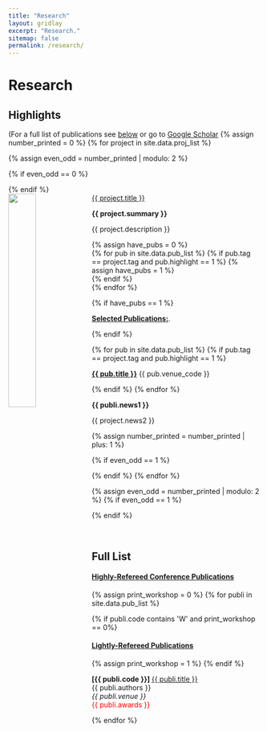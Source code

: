```yaml
---
title: "Research"
layout: gridlay
excerpt: "Research."
sitemap: false
permalink: /research/
---
```



# Research

## Highlights

(For a full list of publications see [below](#full-list) or go to [Google Scholar](https://scholar.google.com/citations?user=uZvvcgUAAAAJ&hl=en)
{% assign number_printed = 0 %}
{% for project in site.data.proj_list %}

{% assign even_odd = number_printed | modulo: 2 %}

{% if even_odd == 0 %}
<div class="row">
{% endif %}

<div class="col-sm-6 clearfix">
 <div class="well">
  <pubtit style="text-decoration: underline;">{{ project.title }}</pubtit>
  <img src="{{ site.url }}{{ site.baseurl }}/images/proj_pics/{{ project.image }}" class="img-responsive" width="33%" style="float: left" />
  <p><strong>{{ project.summary }}</strong></p>
  <p>{{ project.description }}</p>
  <!-- <p><em>{{ project.collaborators }}</em></p> --> 
  

  {% assign have_pubs = 0 %}      
  {% for pub in site.data.pub_list %}
  {% if pub.tag == project.tag and pub.highlight == 1 %}
	  {% assign have_pubs = 1 %}    
  {% endif %}  
  {% endfor %}

  {% if have_pubs == 1 %}
  <p><strong style="text-decoration: underline;">Selected Publications:</strong>.</p>
  {% endif %}  

  {% for pub in site.data.pub_list %}
  {% if pub.tag == project.tag and pub.highlight == 1 %}
  <p><strong><a href="{{ site.baseurl}}/{{ pub.link.url }}">{{ pub.title }}</a></strong> {{ pub.venue_code }}      </p> 
  {% endif %}  
  {% endfor %}
  
  <p class="text-danger"><strong> {{ publi.news1 }}</strong></p>
  <p> {{ project.news2 }}</p>
 </div>
</div>

{% assign number_printed = number_printed | plus: 1 %}

{% if even_odd == 1 %}
</div>
{% endif %}
{% endfor %}

{% assign even_odd = number_printed | modulo: 2 %}
{% if even_odd == 1 %}
</div>
{% endif %}

<p> &nbsp; </p>


## Full List

#### <span style="text-decoration: underline;">Highly-Refereed Conference Publications</span>
{% assign print_workshop = 0 %}
{% for publi in site.data.pub_list %}

  {% if publi.code contains 'W'  and print_workshop == 0%}
#### <span style="text-decoration: underline;">Lightly-Refereed Publications</span>  
  {% assign print_workshop = 1 %}
  {% endif %}

  <strong >[{{ publi.code }}] </strong>
  <a href=" {{ site.baseurl }}/{{ publi.link.url }}">{{ publi.title }} </a> <br />
  {{ publi.authors }}
  <br />
  <em>{{ publi.venue }}</em>
  <br />
  <span style="color: red;">{{ publi.awards }}</span>

{% endfor %}

